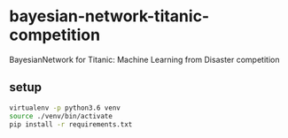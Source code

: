 # bayesian-network-titanic-competition
BayesianNetwork for Titanic: Machine Learning from Disaster competition

## setup
```bash
virtualenv -p python3.6 venv
source ./venv/bin/activate
pip install -r requirements.txt
```
